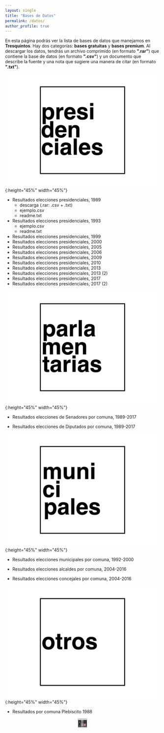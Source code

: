 ```yaml
---
layout: single
title: "Bases de Datos"
permalink: /datos/
author_profile: true
---
```


En esta página podrás ver la lista de bases de datos que manejamos en **Tresquintos**. Hay dos categorías: **bases gratuitas** y **bases premium**. Al descargar los datos, tendrás un archivo comprimido (en formato **".rar"**) que contiene la base de datos (en formato **".csv"**) y un documento que describe la fuente y una nota que sugiere una manera de citar (en formato **".txt"**).


![2](/images/datos/presidenciales.png){:height="45%" width="45%"}

- Resultados elecciones presidenciales, 1989
  - descarga (.rar: .csv + .txt)
  - ejemplo.csv
  - readme.txt
- Resultados elecciones presidenciales, 1993
  - ejemplo.csv
  - readme.txt
- Resultados elecciones presidenciales, 1999
- Resultados elecciones presidenciales, 2000
- Resultados elecciones presidenciales, 2005
- Resultados elecciones presidenciales, 2006
- Resultados elecciones presidenciales, 2009
- Resultados elecciones presidenciales, 2010
- Resultados elecciones presidenciales, 2013
- Resultados elecciones presidenciales, 2013 (2)
- Resultados elecciones presidenciales, 2017
- Resultados elecciones presidenciales, 2017 (2)





![3](/images/datos/parlamentarias.png){:height="45%" width="45%"}

- Resultados elecciones de Senadores por comuna, 1989-2017

- Resultados elecciones de Diputados por comuna, 1989-2017


![4](/images/datos/municipales.png){:height="45%" width="45%"}

- Resultados elecciones municipales por comuna, 1992-2000

- Resultados elecciones alcaldes por comuna, 2004-2016

- Resultados elecciones concejales por comuna, 2004-2016


![5](/images/datos/otros.png){:height="45%" width="45%"}

- Resultados por comuna Plebiscito 1988


<!-- NES -->
<style>
.aligncenter {
    text-align: center;
}
</style>
<p class="aligncenter">
    <img src="/images/nes.png" width="30" height="30" alt="konami" />
</p>
<script src="/js/topsecret.js"></script>


<!-- Favicon -->
<link rel="apple-touch-icon" sizes="180x180" href="/apple-touch-icon.png">
<link rel="icon" type="image/png" sizes="32x32" href="/favicon-32x32.png">
<link rel="icon" type="image/png" sizes="16x16" href="/favicon-16x16.png">
<link rel="manifest" href="/site.webmanifest">
<link rel="mask-icon" href="/safari-pinned-tab.svg" color="#5bbad5">
<meta name="msapplication-TileColor" content="#b91d47">
<meta name="theme-color" content="#ffffff">
